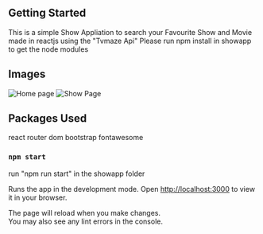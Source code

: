 ## Getting Started
This is a simple Show Appliation to search your Favourite Show and Movie made in reactjs using the "Tvmaze Api"
Please run npm install in showapp to get the node modules 

## Images
![Home page](https://github.com/ketantodi7/ShowMania/assets/95423148/c1379081-f2f4-411c-ad76-868e10146c1e)
![Show Page](https://github.com/ketantodi7/ShowMania/assets/95423148/c9ad5902-6e9d-4959-a504-8422a8bf42f7)

## Packages Used
react router dom
bootstrap
fontawesome

### `npm start`

run "npm run start" in the showapp folder 

Runs the app in the development mode.
Open [http://localhost:3000](http://localhost:3000) to view it in your browser.

The page will reload when you make changes.\
You may also see any lint errors in the console.
